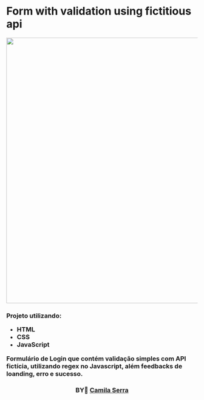 # Form with validation using fictitious api

<div>
<div align=center>

<img src="https://drive.google.com/file/d/1BJUKkmwkjzTN8FnwyOHfN2V-BKev4VZF/view?usp=sharing" width="700" >

</div>

<h3>

  Projeto utilizando:

  - HTML
  - CSS
  - JavaScript
  
 
    
  Formulário de Login que contém validação simples com API fictícia,  utilizando regex no Javascript, além feedbacks de loanding, erro e sucesso.
    

  
</div>



<h3 align="center">
BY💜 <a href="https:https://www.linkedin.com/in/camilaserratecnologia/">Camila Serra</a>
<br><br>

   




